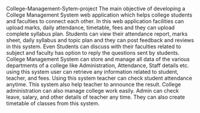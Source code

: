 College-Management-Sytem-project
The main objective of developing a College Management System web application which 
helps college students and faculties to connect each other. In this web application facilities 
can upload marks, daily attendance, timetable, fees and they can upload complete syllabus 
plan. Students can view their attendance report, marks sheet, daily syllabus and topic plan 
and they can post feedback and reviews in this system. Even Students can discuss with their 
faculties related to subject and faculty has option to reply the questions sent by students. 
College Management System can store and manage all data of the various departments of a 
college like Administration, Attendance, Staff details etc. using this system user can retrieve 
any information related to student, teacher, and fees. Using this system teacher can check 
student attendance anytime. This system also help teacher to announce the result. College 
administration can also manage college work easily. Admin can check leave, salary, and 
other details of teacher any time. They can also create timetable of classes from this system. 
